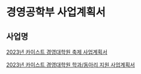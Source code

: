 경영공학부 사업계획서
===

## 사업명
[2023년 카이스트 경영대학원 축제 사업계획서](의결안건/의결4-1.md) 

[2023년 카이스트 경영대학원 학과/동아리 지원 사업계획서](의결안건/의결4-2.md) 
